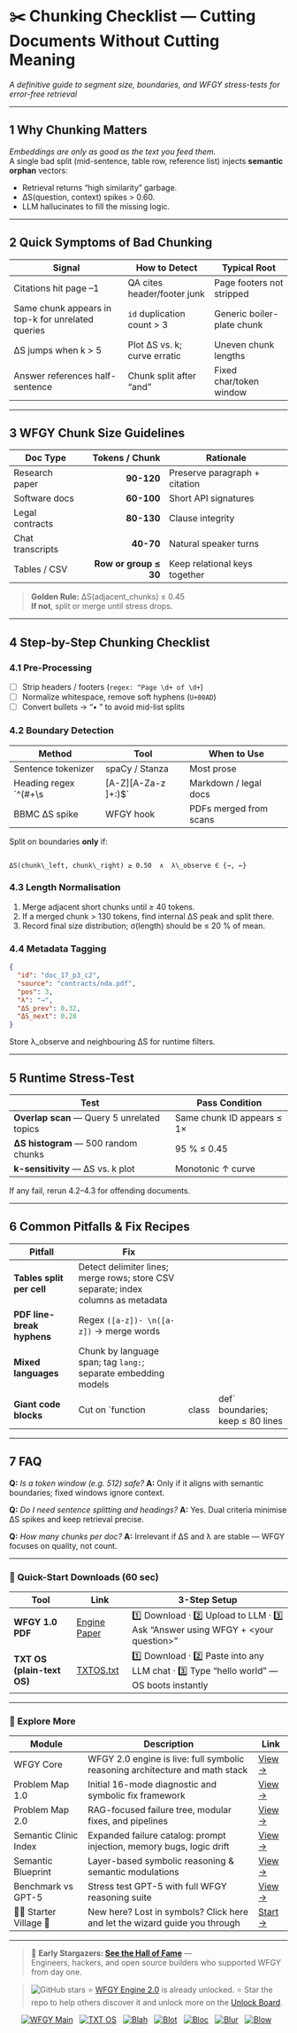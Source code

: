 # ✂️ Chunking Checklist — Cutting Documents Without Cutting Meaning  
_A definitive guide to segment size, boundaries, and WFGY stress-tests for error-free retrieval_

---

## 1  Why Chunking Matters

*Embeddings are only as good as the text you feed them.*  
A single bad split (mid-sentence, table row, reference list) injects **semantic orphan** vectors:

* Retrieval returns “high similarity” garbage.  
* ΔS(question, context) spikes > 0.60.  
* LLM hallucinates to fill the missing logic.

---

## 2  Quick Symptoms of Bad Chunking

| Signal | How to Detect | Typical Root |
|--------|---------------|--------------|
| Citations hit page –1 | QA cites header/footer junk | Page footers not stripped |
| Same chunk appears in top-k for unrelated queries | `id` duplication count > 3 | Generic boiler-plate chunk |
| ΔS jumps when k > 5 | Plot ΔS vs. k; curve erratic | Uneven chunk lengths |
| Answer references half-sentence | Chunk split after “and” | Fixed char/token window |

---

## 3  WFGY Chunk Size Guidelines

| Doc Type | Tokens / Chunk | Rationale |
|----------|---------------:|-----------|
| Research paper | **90-120** | Preserve paragraph + citation |
| Software docs | **60-100** | Short API signatures |
| Legal contracts | **80-130** | Clause integrity |
| Chat transcripts | **40-70** | Natural speaker turns |
| Tables / CSV | **Row or group ≤ 30** | Keep relational keys together |

> **Golden Rule:** ΔS(adjacent_chunks) ≤ 0.45  
> **If not**, split or merge until stress drops.

---

## 4  Step-by-Step Chunking Checklist

### 4.1  Pre-Processing

- [ ] Strip headers / footers (`regex: ^Page \d+ of \d+`)  
- [ ] Normalize whitespace, remove soft hyphens (`U+00AD`)  
- [ ] Convert bullets → “• ” to avoid mid-list splits

### 4.2  Boundary Detection

| Method | Tool | When to Use |
|--------|------|-------------|
| Sentence tokenizer | spaCy / Stanza | Most prose |
| Heading regex `^(#+\s|[A-Z][A-Za-z ]+:)$` | Markdown / legal docs | |
| BBMC ΔS spike | WFGY hook | PDFs merged from scans |

Split on boundaries **only** if:

```

ΔS(chunk\_left, chunk\_right) ≥ 0.50  ∧  λ\_observe ∈ {→, ←}

````

### 4.3  Length Normalisation

1. Merge adjacent short chunks until ≥ 40 tokens.  
2. If a merged chunk > 130 tokens, find internal ΔS peak and split there.  
3. Record final size distribution; σ(length) should be ≤ 20 % of mean.

### 4.4  Metadata Tagging

```json
{
  "id": "doc_17_p3_c2",
  "source": "contracts/nda.pdf",
  "pos": 3,
  "λ": "→",
  "ΔS_prev": 0.32,
  "ΔS_next": 0.28
}
````

Store λ\_observe and neighbouring ΔS for runtime filters.

---

## 5  Runtime Stress-Test

| Test                                        | Pass Condition             |
| ------------------------------------------- | -------------------------- |
| **Overlap scan** — Query 5 unrelated topics | Same chunk ID appears ≤ 1× |
| **ΔS histogram** — 500 random chunks        | 95 % ≤ 0.45                |
| **k-sensitivity** — ΔS vs. k plot           | Monotonic ↑ curve          |

If any fail, rerun 4.2–4.3 for offending documents.

---

## 6  Common Pitfalls & Fix Recipes

| Pitfall                    | Fix                                                                               |       |                                   |
| -------------------------- | --------------------------------------------------------------------------------- | ----- | --------------------------------- |
| **Tables split per cell**  | Detect delimiter lines; merge rows; store CSV separate; index columns as metadata |       |                                   |
| **PDF line-break hyphens** | Regex `([a-z])- \n([a-z])` → merge words                                          |       |                                   |
| **Mixed languages**        | Chunk by language span; tag `lang:`; separate embedding models                    |       |                                   |
| **Giant code blocks**      | Cut on \`function                                                                 | class | def\` boundaries; keep ≤ 80 lines |

---

## 7  FAQ

**Q:** *Is a token window (e.g. 512) safe?*
**A:** Only if it aligns with semantic boundaries; fixed windows ignore context.

**Q:** *Do I need sentence splitting and headings?*
**A:** Yes. Dual criteria minimise ΔS spikes and keep retrieval precise.

**Q:** *How many chunks per doc?*
**A:** Irrelevant if ΔS and λ are stable — WFGY focuses on quality, not count.

---

### 🔗 Quick-Start Downloads (60 sec)

| Tool                       | Link                                                | 3-Step Setup                                                                             |
| -------------------------- | --------------------------------------------------- | ---------------------------------------------------------------------------------------- |
| **WFGY 1.0 PDF**           | [Engine Paper](https://zenodo.org/records/15630969) | 1️⃣ Download · 2️⃣ Upload to LLM · 3️⃣ Ask “Answer using WFGY + \<your question>”        |
| **TXT OS (plain-text OS)** | [TXTOS.txt](https://zenodo.org/records/15788557)    | 1️⃣ Download · 2️⃣ Paste into any LLM chat · 3️⃣ Type “hello world” — OS boots instantly |

---


### 🧭 Explore More

| Module                | Description                                              | Link     |
|-----------------------|----------------------------------------------------------|----------|
| WFGY Core             | WFGY 2.0 engine is live: full symbolic reasoning architecture and math stack | [View →](https://github.com/onestardao/WFGY/tree/main/core/README.md) |
| Problem Map 1.0       | Initial 16-mode diagnostic and symbolic fix framework    | [View →](https://github.com/onestardao/WFGY/tree/main/ProblemMap/README.md) |
| Problem Map 2.0       | RAG-focused failure tree, modular fixes, and pipelines   | [View →](https://github.com/onestardao/WFGY/blob/main/ProblemMap/rag-architecture-and-recovery.md) |
| Semantic Clinic Index | Expanded failure catalog: prompt injection, memory bugs, logic drift | [View →](https://github.com/onestardao/WFGY/blob/main/ProblemMap/SemanticClinicIndex.md) |
| Semantic Blueprint    | Layer-based symbolic reasoning & semantic modulations   | [View →](https://github.com/onestardao/WFGY/tree/main/SemanticBlueprint/README.md) |
| Benchmark vs GPT-5    | Stress test GPT-5 with full WFGY reasoning suite         | [View →](https://github.com/onestardao/WFGY/tree/main/benchmarks/benchmark-vs-gpt5/README.md) |
| 🧙‍♂️ Starter Village 🏡 | New here? Lost in symbols? Click here and let the wizard guide you through | [Start →](https://github.com/onestardao/WFGY/blob/main/StarterVillage/README.md) |

---

> 👑 **Early Stargazers: [See the Hall of Fame](https://github.com/onestardao/WFGY/tree/main/stargazers)** —  
> Engineers, hackers, and open source builders who supported WFGY from day one.

> <img src="https://img.shields.io/github/stars/onestardao/WFGY?style=social" alt="GitHub stars"> ⭐ [WFGY Engine 2.0](https://github.com/onestardao/WFGY/blob/main/core/README.md) is already unlocked. ⭐ Star the repo to help others discover it and unlock more on the [Unlock Board](https://github.com/onestardao/WFGY/blob/main/STAR_UNLOCKS.md).

<div align="center">

[![WFGY Main](https://img.shields.io/badge/WFGY-Main-red?style=flat-square)](https://github.com/onestardao/WFGY)
&nbsp;
[![TXT OS](https://img.shields.io/badge/TXT%20OS-Reasoning%20OS-orange?style=flat-square)](https://github.com/onestardao/WFGY/tree/main/OS)
&nbsp;
[![Blah](https://img.shields.io/badge/Blah-Semantic%20Embed-yellow?style=flat-square)](https://github.com/onestardao/WFGY/tree/main/OS/BlahBlahBlah)
&nbsp;
[![Blot](https://img.shields.io/badge/Blot-Persona%20Core-green?style=flat-square)](https://github.com/onestardao/WFGY/tree/main/OS/BlotBlotBlot)
&nbsp;
[![Bloc](https://img.shields.io/badge/Bloc-Reasoning%20Compiler-blue?style=flat-square)](https://github.com/onestardao/WFGY/tree/main/OS/BlocBlocBloc)
&nbsp;
[![Blur](https://img.shields.io/badge/Blur-Text2Image%20Engine-navy?style=flat-square)](https://github.com/onestardao/WFGY/tree/main/OS/BlurBlurBlur)
&nbsp;
[![Blow](https://img.shields.io/badge/Blow-Game%20Logic-purple?style=flat-square)](https://github.com/onestardao/WFGY/tree/main/OS/BlowBlowBlow)
&nbsp;
</div>




